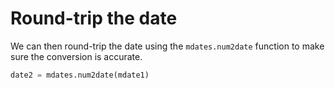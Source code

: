 # Round-trip the date

We can then round-trip the date using the `mdates.num2date` function to make sure the conversion is accurate.

```python
date2 = mdates.num2date(mdate1)
```

